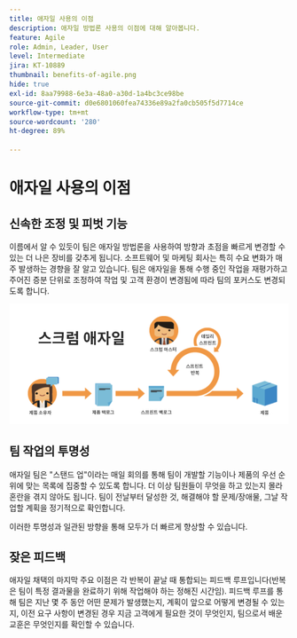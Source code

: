 ```yaml
---
title: 애자일 사용의 이점
description: 애자일 방법론 사용의 이점에 대해 알아봅니다.
feature: Agile
role: Admin, Leader, User
level: Intermediate
jira: KT-10889
thumbnail: benefits-of-agile.png
hide: true
exl-id: 8aa79988-6e3a-48a0-a30d-1a4bc3ce98be
source-git-commit: d0e6801060fea74336e89a2fa0cb505f5d7714ce
workflow-type: tm+mt
source-wordcount: '280'
ht-degree: 89%

---
```


# 애자일 사용의 이점

## 신속한 조정 및 피벗 기능

이름에서 알 수 있듯이 팀은 애자일 방법론을 사용하여 방향과 초점을 빠르게 변경할 수 있는 더 나은 장비를 갖추게 됩니다. 소프트웨어 및 마케팅 회사는 특히 수요 변화가 매주 발생하는 경향을 잘 알고 있습니다. 팀은 애자일을 통해 수행 중인 작업을 재평가하고 주어진 증분 단위로 조정하여 작업 및 고객 환경이 변경됨에 따라 팀의 포커스도 변경되도록 합니다.

![애자일 작업 스트림](assets/agile-work-stream.png)

## 팀 작업의 투명성

애자일 팀은 &quot;스탠드 업&quot;이라는 매일 회의를 통해 팀이 개발할 기능이나 제품의 우선 순위에 맞는 목록에 집중할 수 있도록 합니다. 더 이상 팀원들이 무엇을 하고 있는지 몰라 혼란을 겪지 않아도 됩니다. 팀이 전날부터 달성한 것, 해결해야 할 문제/장애물, 그날 작업할 계획을 정기적으로 확인합니다.



이러한 투명성과 일관된 방향을 통해 모두가 더 빠르게 향상할 수 있습니다.



## 잦은 피드백

애자일 채택의 마지막 주요 이점은 각 반복이 끝날 때 통합되는 피드백 루프입니다(반복은 팀이 특정 결과물을 완료하기 위해 작업해야 하는 정해진 시간임). 피드백 루프를 통해 팀은 지난 몇 주 동안 어떤 문제가 발생했는지, 계획이 앞으로 어떻게 변경될 수 있는지, 이전 요구 사항이 변경된 경우 지금 고객에게 필요한 것이 무엇인지, 팀으로서 배운 교훈은 무엇인지를 확인할 수 있습니다.

